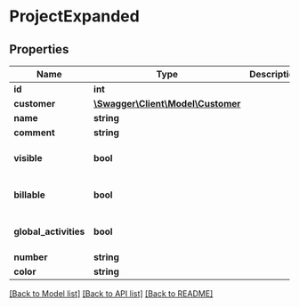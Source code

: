 # ProjectExpanded

## Properties
Name | Type | Description | Notes
------------ | ------------- | ------------- | -------------
**id** | **int** |  | [optional] 
**customer** | [**\Swagger\Client\Model\Customer**](Customer.md) |  | 
**name** | **string** |  | 
**comment** | **string** |  | [optional] 
**visible** | **bool** |  | [optional] [default to true]
**billable** | **bool** |  | [optional] [default to true]
**global_activities** | **bool** |  | [optional] [default to true]
**number** | **string** |  | [optional] 
**color** | **string** |  | [optional] 

[[Back to Model list]](../../README.md#documentation-for-models) [[Back to API list]](../../README.md#documentation-for-api-endpoints) [[Back to README]](../../README.md)

